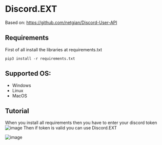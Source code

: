 Discord.EXT
================
Based on: https://github.com/netgian/Discord-User-API

## Requirements
First of all install the libraries at requirements.txt
```
pip3 install -r requirements.txt
```

## Supported OS:

- Windows
- Linux
- MacOS


## Tutorial
When you install all requirements then you have to enter your discord token
![image](https://github.com/RaySoftworks/Discord.EXT/assets/130923455/a1318d9e-d701-4cdd-a195-04ece523120d)
Then if token is valid you can use Discord.EXT

![image](https://github.com/RaySoftworks/Discord.EXT/assets/130923455/c68d84fe-9be7-49f5-a1d5-302d96d85b92)

